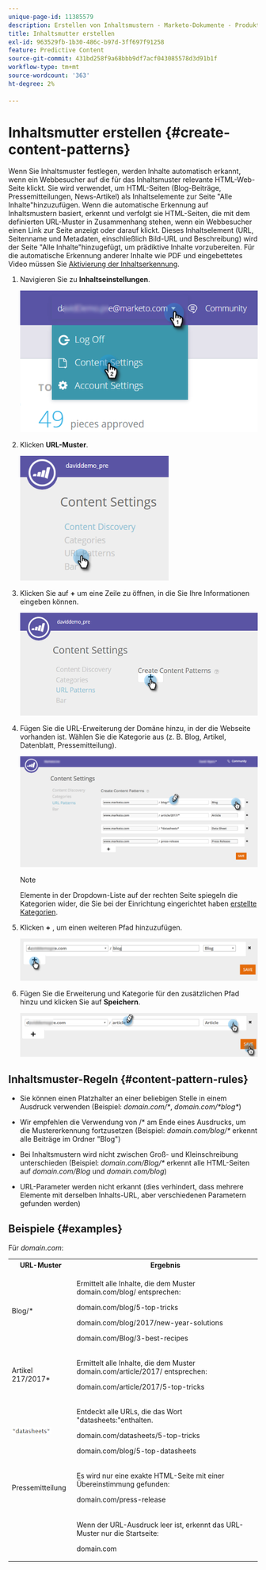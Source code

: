 ```yaml
---
unique-page-id: 11385579
description: Erstellen von Inhaltsmustern - Marketo-Dokumente - Produktdokumentation
title: Inhaltsmutter erstellen
exl-id: 963529fb-1b30-486c-b97d-3ff697f91258
feature: Predictive Content
source-git-commit: 431bd258f9a68bbb9df7acf043085578d3d91b1f
workflow-type: tm+mt
source-wordcount: '363'
ht-degree: 2%

---
```


# Inhaltsmutter erstellen {#create-content-patterns}

Wenn Sie Inhaltsmuster festlegen, werden Inhalte automatisch erkannt, wenn ein Webbesucher auf die für das Inhaltsmuster relevante HTML-Web-Seite klickt. Sie wird verwendet, um HTML-Seiten (Blog-Beiträge, Pressemitteilungen, News-Artikel) als Inhaltselemente zur Seite &quot;Alle Inhalte&quot;hinzuzufügen. Wenn die automatische Erkennung auf Inhaltsmustern basiert, erkennt und verfolgt sie HTML-Seiten, die mit dem definierten URL-Muster in Zusammenhang stehen, wenn ein Webbesucher einen Link zur Seite anzeigt oder darauf klickt. Dieses Inhaltselement (URL, Seitenname und Metadaten, einschließlich Bild-URL und Beschreibung) wird der Seite &quot;Alle Inhalte&quot;hinzugefügt, um prädiktive Inhalte vorzubereiten. Für die automatische Erkennung anderer Inhalte wie PDF und eingebettetes Video müssen Sie [Aktivierung der Inhaltserkennung](/help/marketo/product-docs/predictive-content/getting-started/enable-content-discovery.md).

1. Navigieren Sie zu **Inhaltseinstellungen**.

   ![](assets/settings-dropdown-hand-2.png)

1. Klicken **URL-Muster**.

   ![](assets/click-url-patterns-hand.png)

1. Klicken Sie auf **+** um eine Zeile zu öffnen, in die Sie Ihre Informationen eingeben können.

   ![](assets/content-settings-create-patterns-hand.png)

1. Fügen Sie die URL-Erweiterung der Domäne hinzu, in der die Webseite vorhanden ist. Wählen Sie die Kategorie aus (z. B. Blog, Artikel, Datenblatt, Pressemitteilung).

   ![](assets/content-settings-create-content-patterns-dm-hands.png)

   >[!NOTE]
   >
   >Elemente in der Dropdown-Liste auf der rechten Seite spiegeln die Kategorien wider, die Sie bei der Einrichtung eingerichtet haben [erstellte Kategorien](/help/marketo/product-docs/predictive-content/getting-started/set-up-categories.md).

1. Klicken **+** , um einen weiteren Pfad hinzuzufügen.

   ![](assets/url-patterns-add2.png)

1. Fügen Sie die Erweiterung und Kategorie für den zusätzlichen Pfad hinzu und klicken Sie auf **Speichern**.

   ![](assets/url-patterns-save.png)

## Inhaltsmuster-Regeln {#content-pattern-rules}

* Sie können einen Platzhalter an einer beliebigen Stelle in einem Ausdruck verwenden (Beispiel: _domain.com/&#42;_, _domain.com/&#42;blog&#42;_)

* Wir empfehlen die Verwendung von /&#42; am Ende eines Ausdrucks, um die Mustererkennung fortzusetzen (Beispiel: _domain.com/blog/&#42;_ erkennt alle Beiträge im Ordner &quot;Blog&quot;)
* Bei Inhaltsmustern wird nicht zwischen Groß- und Kleinschreibung unterschieden (Beispiel: _domain.com/Blog/&#42;_ erkennt alle HTML-Seiten auf _domain.com/Blog_ und _domain.com/blog_)

* URL-Parameter werden nicht erkannt (dies verhindert, dass mehrere Elemente mit derselben Inhalts-URL, aber verschiedenen Parametern gefunden werden)

## Beispiele {#examples}

Für _domain.com_:

<table> 
 <tbody> 
  <tr> 
   <th>URL-Muster</th> 
   <th>Ergebnis</th> 
  </tr> 
  <tr> 
   <td>Blog/*</td> 
   <td><p>Ermittelt alle Inhalte, die dem Muster domain.com/blog/ entsprechen:</p><p>domain.com/blog/5-top-tricks</p><p>domain.com/blog/2017/new-year-solutions</p><p>domain.com/Blog/3-best-recipes</p></td> 
  </tr> 
  <tr> 
   <td>Artikel 217/2017*</td> 
   <td><p>Ermittelt alle Inhalte, die dem Muster domain.com/article/2017/ entsprechen:</p><p>domain.com/article/2017/5-top-tricks</p></td> 
  </tr> 
  <tr> 
   <td><img alt="—" width="80" src="assets/image2017-3-24-10-3a38-3a46.png" data-linked-resource-id="12976559" data-linked-resource-type="attachment" data-base-url="https://docs.marketo.com" data-linked-resource-container-id="11385579" title="--"></td> 
   <td><p>Entdeckt alle URLs, die das Wort "datasheets:"enthalten.</p><p>domain.com/datasheets/5-top-tricks</p><p>domain.com/blog/5-top-datasheets</p></td> 
  </tr> 
  <tr> 
   <td>Pressemitteilung</td> 
   <td><p>Es wird nur eine exakte HTML-Seite mit einer Übereinstimmung gefunden:</p><p>domain.com/press-release</p></td> 
  </tr> 
  <tr> 
   <td colspan="1"> </td> 
   <td colspan="1"><p>Wenn der URL-Ausdruck leer ist, erkennt das URL-Muster nur die Startseite:</p><p>domain.com</p></td> 
  </tr> 
 </tbody> 
</table>
